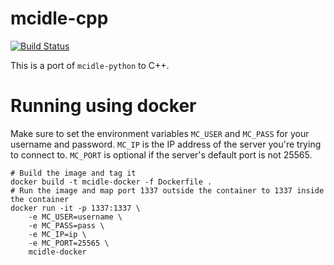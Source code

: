 # mcidle-cpp
[![Build Status](https://travis-ci.com/qubard/mcidle-cpp.svg?branch=master)](https://travis-ci.com/qubard/mcidle-cpp)

This is a port of `mcidle-python` to C++.

# Running using docker

Make sure to set the environment variables `MC_USER` and `MC_PASS` for your username and password. `MC_IP`
is the IP address of the server you're trying to connect to. `MC_PORT` is optional if the server's default port is not
25565.

```
# Build the image and tag it
docker build -t mcidle-docker -f Dockerfile . 
# Run the image and map port 1337 outside the container to 1337 inside the container
docker run -it -p 1337:1337 \ 
    -e MC_USER=username \
    -e MC_PASS=pass \
    -e MC_IP=ip \
    -e MC_PORT=25565 \ 
    mcidle-docker
```
